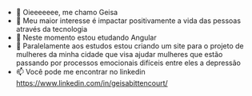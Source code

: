- 👋 Oieeeeeee, me chamo Geisa
- 👀 Meu maior interesse é impactar positivamente a vida das pessoas através da tecnologia
- 🌱 Neste momento estou etudando Angular
- 💞️ Paralelamente aos estudos estou criando um site para o projeto de mulheres da minha cidade que visa ajudar mulheres que estão passando por processos emocionais difíceis entre eles a depressão
- 📫 Você pode me encontrar no linkedin https://www.linkedin.com/in/geisabittencourt/
